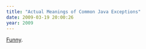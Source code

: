 ```yaml
---
title: "Actual Meanings of Common Java Exceptions"
date: 2009-03-19 20:00:26
year: 2009
---
```

<a href="http://rymden.nu/exceptions.html">Funny</a>.
